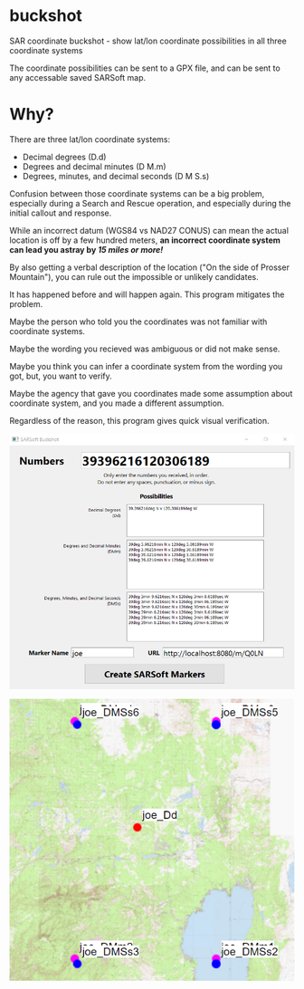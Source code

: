 # buckshot
SAR coordinate buckshot - show lat/lon coordinate possibilities in all three coordinate systems

The coordinate possibilities can be sent to a GPX file, and can be sent to any accessable saved SARSoft map.

# Why?

There are three lat/lon coordinate systems:

- Decimal degrees  (D.d)
- Degrees and decimal minutes  (D M.m)
- Degrees, minutes, and decimal seconds  (D M S.s)

Confusion between those coordinate systems can be a big problem, especially during a Search and Rescue operation, and especially during the initial callout and response.

While an incorrect datum (WGS84 vs NAD27 CONUS) can mean the actual location is off by a few hundred meters, **an incorrect coordinate system can lead you astray by _15 miles or more!_**

By also getting a verbal description of the location ("On the side of Prosser Mountain"), you can rule out the impossible or unlikely candidates.

It has happened before and will happen again.  This program mitigates the problem.

Maybe the person who told you the coordinates was not familiar with coordinate systems.

Maybe the wording you recieved was ambiguous or did not make sense.

Maybe you think you can infer a coordinate system from the wording you got, but, you want to verify.

Maybe the agency that gave you coordinates made some assumption about coordinate system, and you made a different assumption.

Regardless of the reason, this program gives quick visual verification.

![buckshot GUI](/doc/buckshot.png)

![buckshot sarsoft map](/doc/buckshot_map.png)
